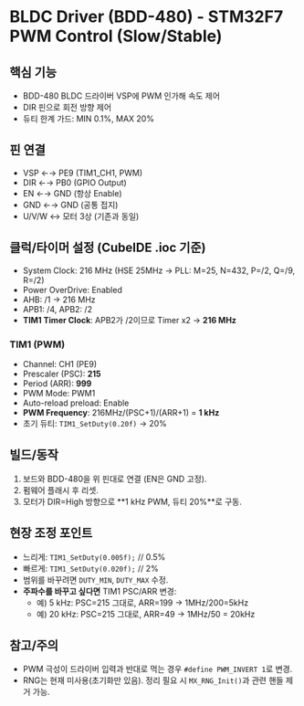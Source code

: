 # BLDC Driver (BDD-480) - STM32F7 PWM Control (Slow/Stable)

## 핵심 기능
- BDD-480 BLDC 드라이버 VSP에 PWM 인가해 속도 제어
- DIR 핀으로 회전 방향 제어
- 듀티 한계 가드: MIN 0.1%, MAX 20%

## 핀 연결
- VSP  ←→ PE9 (TIM1_CH1, PWM)
- DIR  ←→ PB0 (GPIO Output)
- EN   ←→ GND (항상 Enable)
- GND  ←→ GND (공통 접지)
- U/V/W ↔ 모터 3상 (기존과 동일)

## 클럭/타이머 설정 (CubeIDE .ioc 기준)
- System Clock: 216 MHz (HSE 25MHz → PLL: M=25, N=432, P=/2, Q=/9, R=/2)
- Power OverDrive: Enabled
- AHB: /1 → 216 MHz
- APB1: /4, APB2: /2
- **TIM1 Timer Clock**: APB2가 /2이므로 Timer x2 → **216 MHz**

### TIM1 (PWM)
- Channel: CH1 (PE9)
- Prescaler (PSC): **215**
- Period (ARR): **999**
- PWM Mode: PWM1
- Auto-reload preload: Enable
- **PWM Frequency**: 216MHz/(PSC+1)/(ARR+1) = **1 kHz**
- 초기 듀티: `TIM1_SetDuty(0.20f)` → 20%

## 빌드/동작
1. 보드와 BDD-480을 위 핀대로 연결 (EN은 GND 고정).
2. 펌웨어 플래시 후 리셋.
3. 모터가 DIR=High 방향으로 **1 kHz PWM, 듀티 20%**로 구동.

## 현장 조정 포인트
- 느리게: `TIM1_SetDuty(0.005f);`  // 0.5%
- 빠르게: `TIM1_SetDuty(0.020f);`  // 2%
- 범위를 바꾸려면 `DUTY_MIN`, `DUTY_MAX` 수정.
- **주파수를 바꾸고 싶다면** TIM1 PSC/ARR 변경:
  - 예) 5 kHz: PSC=215 그대로, ARR=199 → 1MHz/200=5kHz
  - 예) 20 kHz: PSC=215 그대로, ARR=49  → 1MHz/50 = 20kHz

## 참고/주의
- PWM 극성이 드라이버 입력과 반대로 먹는 경우 `#define PWM_INVERT 1`로 변경.
- RNG는 현재 미사용(초기화만 있음). 정리 필요 시 `MX_RNG_Init()`과 관련 핸들 제거 가능.
